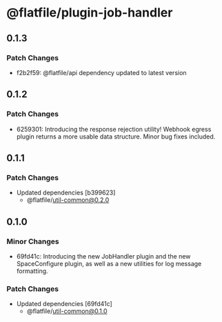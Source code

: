 # @flatfile/plugin-job-handler

## 0.1.3

### Patch Changes

- f2b2f59: @flatfile/api dependency updated to latest version

## 0.1.2

### Patch Changes

- 6259301: Introducing the response rejection utility! Webhook egress plugin returns a more usable data structure. Minor bug fixes included.

## 0.1.1

### Patch Changes

- Updated dependencies [b399623]
  - @flatfile/util-common@0.2.0

## 0.1.0

### Minor Changes

- 69fd41c: Introducing the new JobHandler plugin and the new SpaceConfigure plugin, as well as a new utilities for log message formatting.

### Patch Changes

- Updated dependencies [69fd41c]
  - @flatfile/util-common@0.1.0
